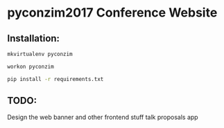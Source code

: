 # pyconzim2017 Conference Website

## Installation:
```bash
mkvirtualenv pyconzim
```

```bash
workon pyconzim
```

```bash
pip install -r requirements.txt
```

## TODO:

Design the web banner and other frontend stuff
talk proposals app
